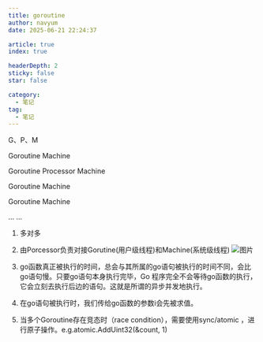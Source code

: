 ```yaml
---
title: goroutine
author: navyum
date: 2025-06-21 22:24:37

article: true
index: true

headerDepth: 2
sticky: false
star: false

category:
  - 笔记
tag:
  - 笔记
---
```



G、P、M

Goroutine                                                       Machine

Goroutine                     Processor                         Machine

Goroutine                                                       Machine

Goroutine                                                       Machine

...                                                                  ...

1. 多对多
2. 由Porcessor负责对接Gorutine(用户级线程)和Machine(系统级线程)
![图片](https://raw.staticdn.net/Navyum/imgbed/pic/IMG/5f7a6dc3bb43fbdd044ff11b5550ae40.png)


3. go函数真正被执行的时间，总会与其所属的go语句被执行的时间不同，会比go语句慢。只要go语句本身执行完毕，Go 程序完全不会等待go函数的执行，它会立刻去执行后边的语句。这就是所谓的异步并发地执行。
4. 在go语句被执行时，我们传给go函数的参数i会先被求值。
5. 当多个Goroutine存在竞态时（race condition），需要使用sync/atomic ，进行原子操作。e.g.atomic.AddUint32(&count, 1)
